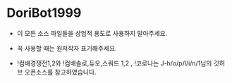 # DoriBot1999

* 이 모든 소스 파일들을 상업적 용도로 사용하지 말아주세요.

* 꼭 사용할 때는 원저작자 표기해주세요.

* !컴배경쟁전1,2와 !컴배솔로,듀오,스쿼드 1,2 , !코로나는 J-h/o/p/l/i/n/1님의 깃허브 오픈소스를 참고하였습니다.

